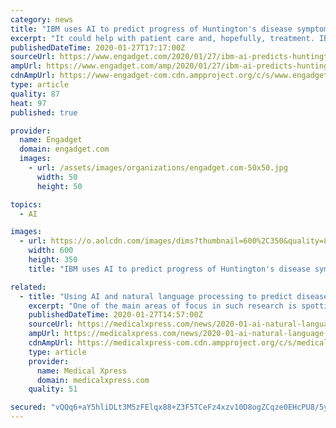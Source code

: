 ```yaml
---
category: news
title: "IBM uses AI to predict progress of Huntington's disease symptoms"
excerpt: "It could help with patient care and, hopefully, treatment. IBM is using its AI-based health prediction skills to help tackle the challenge of Huntington's disease. The tech firm has teamed up with CHDI Foundation on an artificial intelligence model that can predict when patients will experience Huntington's symptoms and, crucially, determine ..."
publishedDateTime: 2020-01-27T17:17:00Z
sourceUrl: https://www.engadget.com/2020/01/27/ibm-ai-predicts-huntingtons-disease-symptoms/
ampUrl: https://www.engadget.com/amp/2020/01/27/ibm-ai-predicts-huntingtons-disease-symptoms/
cdnAmpUrl: https://www-engadget-com.cdn.ampproject.org/c/s/www.engadget.com/amp/2020/01/27/ibm-ai-predicts-huntingtons-disease-symptoms/
type: article
quality: 87
heat: 97
published: true

provider:
  name: Engadget
  domain: engadget.com
  images:
    - url: /assets/images/organizations/engadget.com-50x50.jpg
      width: 50
      height: 50

topics:
  - AI

images:
  - url: https://o.aolcdn.com/images/dims?thumbnail=600%2C350&quality=80&image_uri=https%3A%2F%2Fo.aolcdn.com%2Fimages%2Fdims%3Fcrop%3D5650%252C3993%252C0%252C0%26quality%3D85%26format%3Djpg%26resize%3D1600%252C1131%26image_uri%3Dhttps%253A%252F%252Fs.yimg.com%252Fos%252Fcreatr-images%252F2020-01%252Fbb8db680-412a-11ea-af7c-8cd9ae0fdc0c%26client%3Da1acac3e1b3290917d92%26signature%3Dc206e2ec62c0d6552fd703fc0d803d344403e1cb&client=amp-blogside-v2&signature=6f5b99c9084bd61fc8e4b93c1e3b30dbf4c3f5dd
    width: 600
    height: 350
    title: "IBM uses AI to predict progress of Huntington's disease symptoms"

related:
  - title: "Using AI and natural language processing to predict disease outbreaks earlier"
    excerpt: "One of the main areas of focus in such research is spotting possible outbreaks sooner. A new startup in Canada called BlueDot has applied AI and natural language processing to the problem and was one of the first to spot the outbreak of the Wuhan virus in China. The viral outbreak in China, known in the press as the coronavirus, was first ..."
    publishedDateTime: 2020-01-27T14:57:00Z
    sourceUrl: https://medicalxpress.com/news/2020-01-ai-natural-language-disease-outbreaks.html
    ampUrl: https://medicalxpress.com/news/2020-01-ai-natural-language-disease-outbreaks.amp
    cdnAmpUrl: https://medicalxpress-com.cdn.ampproject.org/c/s/medicalxpress.com/news/2020-01-ai-natural-language-disease-outbreaks.amp
    type: article
    provider:
      name: Medical Xpress
      domain: medicalxpress.com
    quality: 51

secured: "vQQq6+aY5hliDLt3M5zFElqx88+Z3F5TCeFz4xzv10D8ogZCqze0EHcPU8/5yqWSzZDegFqvy1/LL2D0X7aCUFK0cf3oKlEmYoNMjQNEhW1goYo+Ty6YcP4znPGxX91lOC49IOYjnOEU41aBPqAHN7VlrRb74KNwQrRXH8y9z64LmOqvIrQLS1NP7NHrmNmdxlWJVizvgfhe+pCGSs0msSfK+nvQdbePWCU7TIlrF/xWvnu6lAyl8JlwzQOeD5MWQg7yxLH9NtKvJHKvd6f6P6eSKoeqGXMjuqDIePh1do2zXBosaTHRUdd2DEM9SH5xL5TB8jjIwaB6XckVVTYgs1scRHBqdEBIVdRIxj2tyhRjhtNLIrRxR01HMHwkOAeAW1KAI6Uz9JgusNABVTZYcEjy7ryXjiE3wZ74w43zMdz+f4//CF8T8kFC2t1Zwi8wLBzT/P8zAhwE5jTlM0K1/Y9ZU9mbRdO8DFNdXSDJBBc=;dhadwG042wWcnpjFw43ABw=="
---
```



